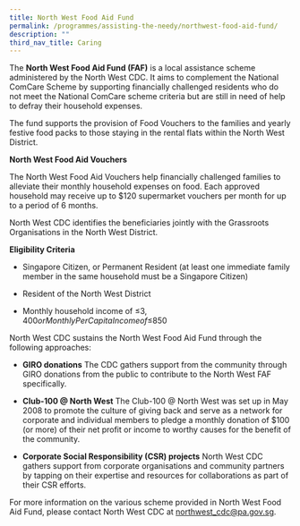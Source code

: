 ```yaml
---
title: North West Food Aid Fund
permalink: /programmes/assisting-the-needy/northwest-food-aid-fund/
description: ""
third_nav_title: Caring
---
```

The **North West Food Aid Fund (FAF)** is a local assistance scheme administered by the North West CDC. It aims to complement the National ComCare Scheme by supporting financially challenged residents who do not meet the National ComCare scheme criteria but are still in need of help to defray their household expenses.

The fund supports the provision of Food Vouchers to the families and yearly festive food packs to those staying in the rental flats within the North West District.

**North West Food Aid Vouchers**

The North West Food Aid Vouchers help financially challenged families to alleviate their monthly household expenses on food. Each approved household may receive up to $120 supermarket vouchers per month for up to a period of 6 months. 

North West CDC identifies the beneficiaries jointly with the Grassroots Organisations in the North West District.

**Eligibility Criteria**

*	Singapore Citizen, or Permanent Resident (at least one immediate family member in the same household must be a Singapore Citizen)

*	Resident of the North West District

*	Monthly household income of ≤$3,400 or Monthly Per Capita Income of ≤$850

North West CDC sustains the North West Food Aid Fund through the following approaches:

* **GIRO donations**
The CDC gathers support from the community through GIRO donations from the public to contribute to the North West FAF specifically.

* **Club-100 @ North West**
The Club-100 @ North West was set up in May 2008 to promote the culture of giving back and serve as a network for corporate and individual members to pledge a monthly donation of $100 (or more) of their net profit or income to worthy causes for the benefit of the community.

* **Corporate Social Responsibility (CSR) projects**
North West CDC gathers support from corporate organisations and community partners by tapping on their expertise and resources for collaborations as part of their CSR efforts.

For more information on the various scheme provided in North West Food Aid Fund, please contact North West CDC at northwest_cdc@pa.gov.sg.